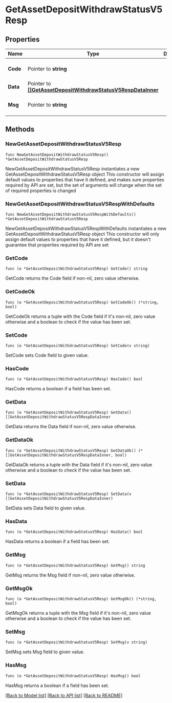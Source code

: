 # GetAssetDepositWithdrawStatusV5Resp

## Properties

Name | Type | Description | Notes
------------ | ------------- | ------------- | -------------
**Code** | Pointer to **string** |  | [optional] [default to ""]
**Data** | Pointer to [**[]GetAssetDepositWithdrawStatusV5RespDataInner**](GetAssetDepositWithdrawStatusV5RespDataInner.md) |  | [optional] 
**Msg** | Pointer to **string** |  | [optional] [default to ""]

## Methods

### NewGetAssetDepositWithdrawStatusV5Resp

`func NewGetAssetDepositWithdrawStatusV5Resp() *GetAssetDepositWithdrawStatusV5Resp`

NewGetAssetDepositWithdrawStatusV5Resp instantiates a new GetAssetDepositWithdrawStatusV5Resp object
This constructor will assign default values to properties that have it defined,
and makes sure properties required by API are set, but the set of arguments
will change when the set of required properties is changed

### NewGetAssetDepositWithdrawStatusV5RespWithDefaults

`func NewGetAssetDepositWithdrawStatusV5RespWithDefaults() *GetAssetDepositWithdrawStatusV5Resp`

NewGetAssetDepositWithdrawStatusV5RespWithDefaults instantiates a new GetAssetDepositWithdrawStatusV5Resp object
This constructor will only assign default values to properties that have it defined,
but it doesn't guarantee that properties required by API are set

### GetCode

`func (o *GetAssetDepositWithdrawStatusV5Resp) GetCode() string`

GetCode returns the Code field if non-nil, zero value otherwise.

### GetCodeOk

`func (o *GetAssetDepositWithdrawStatusV5Resp) GetCodeOk() (*string, bool)`

GetCodeOk returns a tuple with the Code field if it's non-nil, zero value otherwise
and a boolean to check if the value has been set.

### SetCode

`func (o *GetAssetDepositWithdrawStatusV5Resp) SetCode(v string)`

SetCode sets Code field to given value.

### HasCode

`func (o *GetAssetDepositWithdrawStatusV5Resp) HasCode() bool`

HasCode returns a boolean if a field has been set.

### GetData

`func (o *GetAssetDepositWithdrawStatusV5Resp) GetData() []GetAssetDepositWithdrawStatusV5RespDataInner`

GetData returns the Data field if non-nil, zero value otherwise.

### GetDataOk

`func (o *GetAssetDepositWithdrawStatusV5Resp) GetDataOk() (*[]GetAssetDepositWithdrawStatusV5RespDataInner, bool)`

GetDataOk returns a tuple with the Data field if it's non-nil, zero value otherwise
and a boolean to check if the value has been set.

### SetData

`func (o *GetAssetDepositWithdrawStatusV5Resp) SetData(v []GetAssetDepositWithdrawStatusV5RespDataInner)`

SetData sets Data field to given value.

### HasData

`func (o *GetAssetDepositWithdrawStatusV5Resp) HasData() bool`

HasData returns a boolean if a field has been set.

### GetMsg

`func (o *GetAssetDepositWithdrawStatusV5Resp) GetMsg() string`

GetMsg returns the Msg field if non-nil, zero value otherwise.

### GetMsgOk

`func (o *GetAssetDepositWithdrawStatusV5Resp) GetMsgOk() (*string, bool)`

GetMsgOk returns a tuple with the Msg field if it's non-nil, zero value otherwise
and a boolean to check if the value has been set.

### SetMsg

`func (o *GetAssetDepositWithdrawStatusV5Resp) SetMsg(v string)`

SetMsg sets Msg field to given value.

### HasMsg

`func (o *GetAssetDepositWithdrawStatusV5Resp) HasMsg() bool`

HasMsg returns a boolean if a field has been set.


[[Back to Model list]](../README.md#documentation-for-models) [[Back to API list]](../README.md#documentation-for-api-endpoints) [[Back to README]](../README.md)


